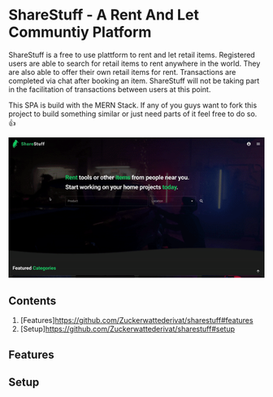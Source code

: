 # ShareStuff - A Rent And Let Communtiy Platform

ShareStuff is a free to use plattform to rent and let retail items. 
Registered users are able to search for retail items to rent anywhere in the world. They are also able to offer their own retail items for rent.
Transactions are completed via chat after booking an item. ShareStuff will not be taking part in the facilitation of transactions between users at this point.

This SPA is build with the MERN Stack. If any of you guys want to fork this project to build something similar or just need parts of it feel free to do so. :+1:

![Homescreen](https://github.com/Zuckerwattederivat/public/blob/master/sharestuff_media/homescreen.gif)


## Contents

1. [Features]https://github.com/Zuckerwattederivat/sharestuff#features
2. [Setup]https://github.com/Zuckerwattederivat/sharestuff#setup

## Features


## Setup